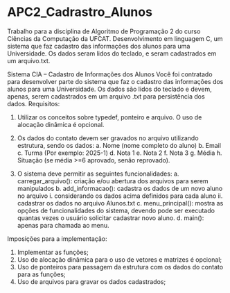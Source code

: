 # APC2_Cadrastro_Alunos
Trabalho para a disciplina de Algoritmo de Programação 2 do curso Ciências da Computação da UFCAT.
Desenvolvimento em linguagem C, um sistema que faz cadastro das informações dos alunos para uma Universidade. Os dados seram lidos do teclado, e seram cadastrados em um arquivo.txt.


Sistema CIA – Cadastro de Informações dos Alunos
Você foi contratado para desenvolver parte do sistema que faz o cadastro das informações dos alunos
para uma Universidade. Os dados são lidos do teclado e devem, apenas, serem cadastrados em um arquivo .txt
para persistência dos dados.
Requisitos:
1) Utilizar os conceitos sobre typedef, ponteiro e arquivo. O uso de alocação dinâmica é opcional.

2) Os dados do contato devem ser gravados no arquivo utilizando estrutura, sendo os dados:
a. Nome (nome completo do aluno)
b. Email
c. Turma (Por exemplo: 2025-1)
d. Nota 1
e. Nota 2
f. Nota 3
g. Média
h. Situação (se média >=6 aprovado, senão reprovado).

3) O sistema deve permitir as seguintes funcionalidades:
a. carregar_arquivo(): criação e/ou abertura dos arquivos para serem manipulados
b. add_informacao(): cadastra os dados de um novo aluno no arquivo
i. considerando os dados acima definidos para cada aluno
ii. cadastrar os dados no arquivo Alunos.txt
c. menu_principal(): mostra as opções de funcionalidades do sistema, devendo pode ser
executado quantas vezes o usuário solicitar cadastrar novo aluno.
d. main(): apenas para chamada ao menu.


Imposições para a implementação:
1) Implementar as funções;
2) Uso de alocação dinâmica para o uso de vetores e matrizes é opcional;
3) Uso de ponteiros para passagem da estrutura com os dados do contato para as funções;
4) Uso de arquivos para gravar os dados cadastrados;